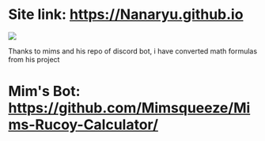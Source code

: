 # Site link: https://Nanaryu.github.io
<img src="https://img.shields.io/badge/Version-1.0.23-brightgreen">


Thanks to mims and his repo of discord bot, i have converted math formulas from his project
# Mim's Bot: https://github.com/Mimsqueeze/Mims-Rucoy-Calculator/
